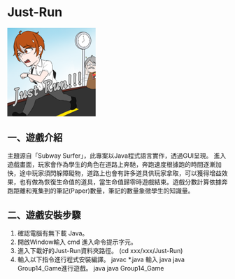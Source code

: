 # Just-Run
<img src="Image/Icon.png" width="40%"/>

## 一、遊戲介紹
主題源自「Subway Surfer」，此專案以Java程式語言實作，透過GUI呈現。
進入遊戲畫面，玩家會作為學生的角色在道路上奔馳，奔跑速度根據跑的時間逐漸加快，途中玩家須閃躲障礙物，道路上也會有許多道具供玩家拿取，可以獲得增益效果，也有做為恢復生命值的道具，當生命值歸零時遊戲結束。遊戲分數計算依據奔跑距離和蒐集到的筆記(Paper)數量，筆記的數量象徵學生的知識量。
## 二、遊戲安裝步驟
1. 確認電腦有無下載 Java。
2. 開啟Window輸入 cmd 進入命令提示字元。
3. 進入下載好的Just-Run資料夾路徑。
(cd xxx/xxx/Just-Run)
4. 輸入以下指令進行程式安裝編譯。
javac *.java
輸入 java java Group14_Game進行遊戲。
java java Group14_Game
